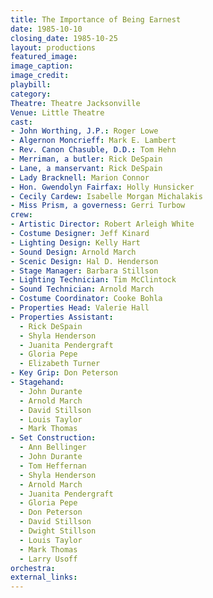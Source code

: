 ```yaml
---
title: The Importance of Being Earnest
date: 1985-10-10
closing_date: 1985-10-25
layout: productions
featured_image:
image_caption:
image_credit:
playbill:
category:
Theatre: Theatre Jacksonville
Venue: Little Theatre
cast:
- John Worthing, J.P.: Roger Lowe
- Algernon Moncrieff: Mark E. Lambert
- Rev. Canon Chasuble, D.D.: Tom Hehn
- Merriman, a butler: Rick DeSpain
- Lane, a manservant: Rick DeSpain
- Lady Bracknell: Marion Connor
- Hon. Gwendolyn Fairfax: Holly Hunsicker
- Cecily Cardew: Isabelle Morgan Michalakis
- Miss Prism, a governess: Gerri Turbow
crew:
- Artistic Director: Robert Arleigh White
- Costume Designer: Jeff Kinard
- Lighting Design: Kelly Hart
- Sound Design: Arnold March
- Scenic Design: Hal D. Henderson
- Stage Manager: Barbara Stillson
- Lighting Technician: Tim McClintock
- Sound Technician: Arnold March
- Costume Coordinator: Cooke Bohla
- Properties Head: Valerie Hall
- Properties Assistant:
  - Rick DeSpain
  - Shyla Henderson
  - Juanita Pendergraft
  - Gloria Pepe
  - Elizabeth Turner
- Key Grip: Don Peterson
- Stagehand:
  - John Durante
  - Arnold March
  - David Stillson
  - Louis Taylor
  - Mark Thomas
- Set Construction:
  - Ann Bellinger
  - John Durante
  - Tom Heffernan
  - Shyla Henderson
  - Arnold March
  - Juanita Pendergraft
  - Gloria Pepe
  - Don Peterson
  - David Stillson
  - Dwight Stillson
  - Louis Taylor
  - Mark Thomas
  - Larry Usoff
orchestra:
external_links:
---
```


